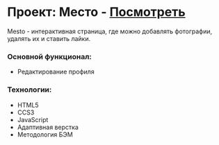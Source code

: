 # Проект: Место - [Посмотреть](https://owlspace.github.io/mesto/src/index.html)

Mesto - интерактивная страница, где можно добавлять фотографии, удалять их и ставить лайки.

### Основной функционал:

* Редактирование профиля

### Технологии:

* HTML5
* CCS3
* JavaScript
* Адаптивная верстка
* Методология БЭМ 